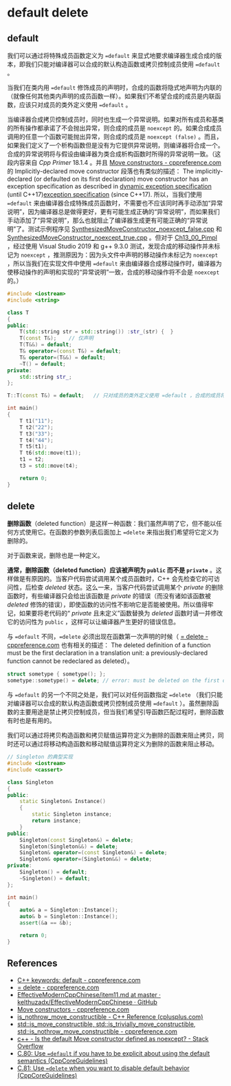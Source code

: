 # default delete

## default

我们可以通过将特殊成员函数定义为 `=default` 来显式地要求编译器生成合成的版本，即我们只能对编译器可以合成的默认构造函数或拷贝控制成员使用 `=default` 。

当我们在类内用 `=default` 修饰成员的声明时，合成的函数将隐式地声明为内联的（就像任何其他类内声明的成员函数一样）。如果我们不希望合成的成员是内联函数，应该只对成员的类外定义使用 `=default` 。

当编译器合成拷贝控制成员时，同时也生成一个异常说明。如果对所有成员和基类的所有操作都承诺了不会抛出异常，则合成的成员是 `noexcept` 的。如果合成成员调用的任意一个函数可能抛出异常，则合成的成员是 `noexcept (false)` 。而且，如果我们定义了一个析构函数但是没有为它提供异常说明，则编译器将合成一个。合成的异常说明将与假设由编译器为类合成析构函数时所得的异常说明一致。（这段内容来自 *Cpp Primer* 18.1.4 。并且 [Move constructors - cppreference.com](https://en.cppreference.com/w/cpp/language/move_constructor) 的 Implicitly-declared move constructor 段落也有类似的描述：  The implicitly-declared (or defaulted on its first declaration) move constructor has an exception specification as described in [dynamic exception specification](https://en.cppreference.com/w/cpp/language/except_spec) (until C++17)[exception specification](https://en.cppreference.com/w/cpp/language/noexcept_spec) (since C++17). 所以，当我们使用 `=default` 来由编译器合成特殊成员函数时，不需要也不应该同时再手动添加“异常说明”，因为编译器总是做得更好，更有可能生成正确的“异常说明”，而如果我们手动添加了“异常说明”，那么也就阻止了编译器生成更有可能正确的“异常说明”了。测试示例程序见 [SynthesizedMoveConstructor_noexcept_false.cpp](https://github.com/ltimaginea/Cpp-Primer/blob/main/CppPrimer/Content/Ch13_CopyControl/Ch13_01_default_delete/Ch13_01_SynthesizedMoveConstructor_noexcept_false.cpp) 和 [SynthesizedMoveConstructor_noexcept_true.cpp](https://github.com/ltimaginea/Cpp-Primer/blob/main/CppPrimer/Content/Ch13_CopyControl/Ch13_01_default_delete/Ch13_01_SynthesizedMoveConstructor_noexcept_true.cpp) 。但对于 [Ch13_00_Pimpl](../Ch13_00_Pimpl) ，经过使用 Visual Studio 2019 和 g++ 9.3.0 测试，发现合成的移动操作并未标记为 `noexcept` ，推测原因为：因为头文件中声明的移动操作未标记为 `noexcept` ，所以当我们在实现文件中使用 `=default` 来由编译器合成移动操作时，编译器为使移动操作的声明和实现的“异常说明”一致，合成的移动操作将不会是 `noexcept` 的。）

```cpp
#include <iostream>
#include <string>

class T
{
public:
	T(std::string str = std::string()) :str_(str) {  }
	T(const T&);	// 仅声明
	T(T&&) = default;
	T& operator=(const T&) = default;
	T& operator=(T&&) = default;
	~T() = default;
private:
	std::string str_;
};

T::T(const T&) = default;	// 只对成员的类外定义使用 =default ，合成的成员将是非内联函数

int main()
{
	T t1("11");
	T t2("22");
	T t3("33");
	T t4("44");
	T t5(t1);
	T t6(std::move(t1));
	t1 = t2;
	t3 = std::move(t4);

	return 0;
}
```



## delete

**删除函数**（deleted function）是这样一种函数：我们虽然声明了它，但不能以任何方式使用它。在函数的参数列表后面加上 `=delete` 来指出我们希望将它定义为删除的。

对于函数来说，删除也是一种定义。

**通常，删除函数（deleted function）应该被声明为 `public` 而不是 `private`** 。这样做是有原因的。当客户代码尝试调用某个成员函数时，C++ 会先检查它的可访问性，后检查 *deleted* 状态。这么一来，当客户代码尝试调用某个 *private* 的删除函数时，有些编译器只会给出该函数是 *private* 的错误（而没有诸如该函数被 *deleted* 修饰的错误），即使函数的访问性不影响它是否能被使用。所以值得牢记，如果要将老代码的“ *private* 且未定义”函数替换为 *deleted* 函数时请一并修改它的访问性为 `public` ，这样可以让编译器产生更好的错误信息。

与 `=default` 不同，`=delete` 必须出现在函数第一次声明的时候（ [= delete - cppreference.com](https://en.cppreference.com/w/cpp/language/function#Deleted_functions) 也有相关的描述： The deleted definition of a function must be the first declaration in a translation unit: a previously-declared function cannot be redeclared as deleted）。

```cpp
struct sometype { sometype(); };
sometype::sometype() = delete; // error: must be deleted on the first declaration
```

与 `=default` 的另一个不同之处是，我们可以对任何函数指定 `=delete` （我们只能对编译器可以合成的默认构造函数或拷贝控制成员使用 `=default` ）。虽然删除函数的主要用途是禁止拷贝控制成员，但当我们希望引导函数匹配过程时，删除函数有时也是有用的。

我们可以通过将拷贝构造函数和拷贝赋值运算符定义为删除的函数来阻止拷贝，同时还可以通过将移动构造函数和移动赋值运算符定义为删除的函数来阻止移动。

```cpp
// Singleton 的典型实现
#include <iostream>
#include <cassert>

class Singleton
{
public:
	static Singleton& Instance()
	{
		static Singleton instance;
		return instance;
	}
public:
	Singleton(const Singleton&) = delete;
	Singleton(Singleton&&) = delete;
	Singleton& operator=(const Singleton&) = delete;
	Singleton& operator=(Singleton&&) = delete;
private:
	Singleton() = default;
	~Singleton() = default;
};

int main()
{
	auto& a = Singleton::Instance();
	auto& b = Singleton::Instance();
	assert(&a == &b);

	return 0;
}
```



## References

* [C++ keywords: default - cppreference.com](https://en.cppreference.com/w/cpp/keyword/default)
* [= delete - cppreference.com](https://en.cppreference.com/w/cpp/language/function#Deleted_functions)
* [EffectiveModernCppChinese/item11.md at master · kelthuzadx/EffectiveModernCppChinese · GitHub](https://github.com/kelthuzadx/EffectiveModernCppChinese/blob/master/3.MovingToModernCpp/item11.md)
* [Move constructors - cppreference.com](https://en.cppreference.com/w/cpp/language/move_constructor)
* [is_nothrow_move_constructible - C++ Reference (cplusplus.com)](http://www.cplusplus.com/reference/type_traits/is_nothrow_move_constructible/)
* [std::is_move_constructible, std::is_trivially_move_constructible, std::is_nothrow_move_constructible - cppreference.com](https://en.cppreference.com/w/cpp/types/is_move_constructible)
* [c++ - Is the default Move constructor defined as noexcept? - Stack Overflow](https://stackoverflow.com/questions/18653726/is-the-default-move-constructor-defined-as-noexcept)
* [C.80: Use `=default` if you have to be explicit about using the default semantics (CppCoreGuidelines)](https://github.com/isocpp/CppCoreGuidelines/blob/master/CppCoreGuidelines.md#c80-use-default-if-you-have-to-be-explicit-about-using-the-default-semantics)
* [C.81: Use `=delete` when you want to disable default behavior (CppCoreGuidelines)](https://github.com/isocpp/CppCoreGuidelines/blob/master/CppCoreGuidelines.md#c81-use-delete-when-you-want-to-disable-default-behavior-without-wanting-an-alternative)

